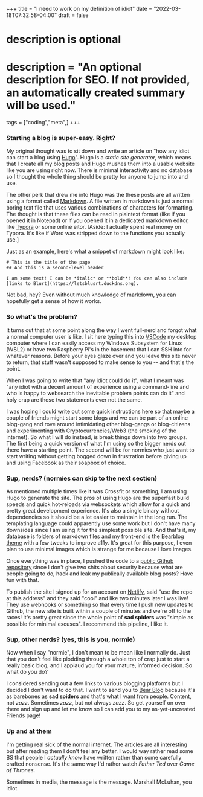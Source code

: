 +++
title = "I need to work on my definition of idiot"
date = "2022-03-18T07:32:58-04:00"
draft = false
#
# description is optional
#
# description = "An optional description for SEO. If not provided, an automatically created summary will be used."

tags = ["coding","meta",]
+++

### Starting a blog is super-easy. Right?

My original thought was to sit down and write an article on "how any idiot can start a blog using [Hugo](https://gohugo.io)". Hugo is a *static site generator*, which means that I create all my blog posts and Hugo mushes them into a usable website like you are using right now. There is minimal interactivity and no database so I thought the whole thing should be pretty for anyone to jump into and use.

The other perk that drew me into Hugo was the these posts are all written using a format called [Markdown](https://www.markdownguide.org). A file written in markdown is just a normal boring text file that uses various combinations of characters for formatting. The thought is that these files can be read in plaintext format (like if you opened it in Notepad) or if you opened it in a dedicated markdown editor, like [Typora](https://typora.io) or some online eitor. [Aside: I actually spent real money on Typora. It's like if Word was stripped down to the functions you actually use.]

Just as an example, here's what a snippet of markdown might look like:

```
# This is the title of the page
## And this is a second-level header

I am some text! I can be *italic* or **bold**! You can also include [links to Blurt](https://letsblusrt.duckdns.org).
```

Not bad, hey? Even without much knowledge of markdown, you can hopefully get a sense of how it works.

### So what's the problem?

It turns out that at some point along the way I went full-nerd and forgot what a normal computer user is like. I sit here typing this into [VSCode](https://code.visualstudio.com) my desktop computer where I can easily access my Windows Subsystem for Linux (WSL2) or have two Raspberry Pi's in the basement that I can SSH into for whatever reasons. Before your eyes glaze over and you leave this site never to return, that stuff wasn't supposed to make sense to you -- and that's the point.

When I was going to write that "any idiot could do it", what I meant was "any idiot with a decent amount of experience using a command-line and who is happy to websearch the inevitable problem points can do it" and holy crap are those two statements ever not the same.

I was hoping I could write out some quick instructions here so that maybe a couple of friends might start some blogs and we can be part of an online blog-gang and rove around intimidating other blog-gangs or blog-citizens and experimenting with Cryptocurrencies/Web3 (the smoking of the internet). So what I will do instead, is break things down into two groups. The first being a quick version of what I'm using so the bigger nerds out there have a starting point. The second will be for normies who just want to start writing without getting bogged down in frustration before giving up and using Facebook as their soapbox of choice.

### Sup, nerds? (normies can skip to the next section)

As mentioned multiple times like it was Crossfit or something, I am using Hugo to generate the site. The pros of using Hugo are the superfast build speeds and quick hot-reloads via websockets which allow for a quick and pretty great development experience. It's also a single binary without dependencies so it should be a lot easier to maintain in the long run. The templating language could apparently use some work but I don't have many downsides since I am using it for the simplest possible site. And that's it, my database is folders of markdown files and my front-end is the [Bearblog theme](https://github.com/janraasch/hugo-bearblog) with a few tweaks to improve a11y. It's great for this purpose, I even plan to use minimal images which is strange for me because I love images.

Once everything was in place, I pushed the code to a [public Github repository](https://github.com/jeffreycharters/sadspiders) since I don't give two shits about security because what are people going to do, hack and leak my publically available blog posts? Have fun with that. 

To publish the site I signed up for an account on [Netlify](https://www.netlify.com), said "use the repo at this address" and they said "cool" and like two minutes later I was live! They use webhooks or something so that every time I push new updates to Github, the new site is built within a couple of minutes and we're off to the races! It's pretty great since the whole point of **sad spiders** was "simple as possible for minimal excuses". I recommend this pipeline, I like it.

### Sup, other nerds? (yes, this is you, normie)

Now when I say "normie", I don't mean to be mean like I normally do. Just that you don't feel like plodding through a whole ton of crap just to start a really basic blog, and I applaud you for your mature, informed decision. So what do you do?

I considered sending out a few links to various blogging platforms but I decided I don't want to do that. I want to send you to [Bear Blog](https://bearblog.dev) because it's as barebones as **sad spiders** and that's what I want from people. Content, not *zazz*. Sometimes *zazz*, but not always *zazz*. So get yourself on over there and sign up and let me know so I can add you to my as-yet-uncreated Friends page!

### Up and at them

I'm getting real sick of the normal internet. The articles are all interesting but after reading them I don't feel any better. I would way rather read some BS that people I *actually know* have written rather than some carefully crafted nonsense. It's the same way I'd rather watch *Father Ted* over *Game of Thrones*.

Sometimes in media, the message is the message. Marshall McLuhan, you idiot.